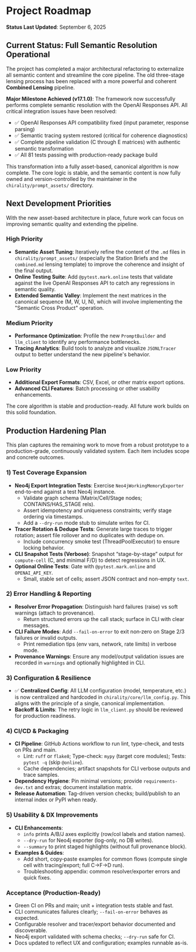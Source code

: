 # Project Roadmap

**Status Last Updated**: September 6, 2025

## Current Status: Full Semantic Resolution Operational

The project has completed a major architectural refactoring to externalize all semantic content and streamline the core pipeline. The old three-stage lensing process has been replaced with a more powerful and coherent **Combined Lensing** pipeline.

**Major Milestone Achieved (v17.1.0)**: The framework now successfully performs complete semantic resolution with the OpenAI Responses API. All critical integration issues have been resolved:
- ✅ OpenAI Responses API compatibility fixed (input parameter, response parsing)
- ✅ Semantic tracing system restored (critical for coherence diagnostics)
- ✅ Complete pipeline validation (C through E matrices) with authentic semantic transformation
- ✅ All 81 tests passing with production-ready package build

This transformation into a fully asset-based, canonical algorithm is now complete. The core logic is stable, and the semantic content is now fully owned and version-controlled by the maintainer in the `chirality/prompt_assets/` directory.



## Next Development Priorities

With the new asset-based architecture in place, future work can focus on improving semantic quality and extending the pipeline.

### High Priority
*   **Semantic Asset Tuning**: Iteratively refine the content of the `.md` files in `chirality/prompt_assets/` (especially the Station Briefs and the `combined.md` lensing template) to improve the coherence and insight of the final output.
*   **Online Testing Suite**: Add `@pytest.mark.online` tests that validate against the live OpenAI Responses API to catch any regressions in semantic quality.
*   **Extended Semantic Valley**: Implement the next matrices in the canonical sequence (M, W, U, N), which will involve implementing the "Semantic Cross Product" operation.

### Medium Priority  
*   **Performance Optimization**: Profile the new `PromptBuilder` and `llm_client` to identify any performance bottlenecks.
*   **Tracing Analytics**: Build tools to analyze and visualize `JSONLTracer` output to better understand the new pipeline's behavior.

### Low Priority
*   **Additional Export Formats**: CSV, Excel, or other matrix export options.
*   **Advanced CLI Features**: Batch processing or other usability enhancements.

The core algorithm is stable and production-ready. All future work builds on this solid foundation.

## Production Hardening Plan

This plan captures the remaining work to move from a robust prototype to a production-grade, continuously validated system. Each item includes scope and concrete outcomes.

### 1) Test Coverage Expansion
- **Neo4j Export Integration Tests**: Exercise `Neo4jWorkingMemoryExporter` end-to-end against a test Neo4j instance.
  - Validate graph schema (Matrix/Cell/Stage nodes; CONTAINS/HAS_STAGE rels).
  - Assert idempotency and uniqueness constraints; verify stage ordering via timestamps.
  - Add a `--dry-run` mode stub to simulate writes for CI.
- **Tracer Rotation & Dedupe Tests**: Generate large traces to trigger rotation; assert file rollover and no duplicates with dedupe on.
  - Include concurrency smoke test (ThreadPoolExecutor) to ensure locking behavior.
- **CLI Snapshot Tests (Verbose)**: Snapshot “stage-by-stage” output for `compute-cell` (C, and minimal F/D) to detect regressions in UX.
- **Optional Online Tests**: Gate with `@pytest.mark.online` and `OPENAI_API_KEY`.
  - Small, stable set of cells; assert JSON contract and non-empty `text`.

### 2) Error Handling & Reporting
- **Resolver Error Propagation**: Distinguish hard failures (raise) vs soft warnings (attach to provenance).
  - Return structured errors up the call stack; surface in CLI with clear messages.
- **CLI Failure Modes**: Add `--fail-on-error` to exit non‑zero on Stage 2/3 failures or invalid outputs.
  - Print remediation tips (env vars, network, rate limits) in verbose mode.
- **Provenance Warnings**: Ensure any model/output validation issues are recorded in `warnings` and optionally highlighted in CLI.

### 3) Configuration & Resilience
- ✅ **Centralized Config**: All LLM configuration (model, temperature, etc.) is now centralized and hardcoded in `chirality/core/llm_config.py`. This aligns with the principle of a single, canonical implementation.
- **Backoff & Limits**: The retry logic in `llm_client.py` should be reviewed for production readiness.

### 4) CI/CD & Packaging
- **CI Pipeline**: GitHub Actions workflow to run lint, type-check, and tests on PRs and main.
  - Lint: `ruff` or `flake8`; Type-check: `mypy` (target core modules); Tests: `pytest -q` (skip `@online`).
  - Cache dependencies; artifact snapshots for CLI verbose outputs and trace samples.
- **Dependency Hygiene**: Pin minimal versions; provide `requirements-dev.txt` and extras; document installation matrix.
- **Release Automation**: Tag-driven version checks; build/publish to an internal index or PyPI when ready.

### 5) Usability & DX Improvements
- **CLI Enhancements**:
  - `info` prints A/B/J axes explicitly (row/col labels and station names).
  - `--dry-run` for Neo4j exporter (log-only, no DB writes).
  - `--summary` to print staged highlights (without full provenance block).
- **Examples & Guides**:
  - Add short, copy‑paste examples for common flows (compute single cell with tracing/export; full C→F→D run).
  - Troubleshooting appendix: common resolver/exporter errors and quick fixes.

### Acceptance (Production-Ready)
- Green CI on PRs and main; unit + integration tests stable and fast.
- CLI communicates failures clearly; `--fail-on-error` behaves as expected.
- Configurable resolver and tracer/export behavior documented and discoverable.
- Neo4j export validated with schema checks; `--dry-run` safe for CI.
- Docs updated to reflect UX and configuration; examples runnable as-is.
